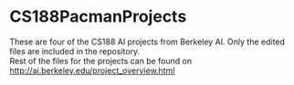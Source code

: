 # CS188PacmanProjects
These are four of the CS188 AI projects from Berkeley AI. Only the edited files are included in the repository. <br>
Rest of the files for the projects can be found on http://ai.berkeley.edu/project_overview.html
